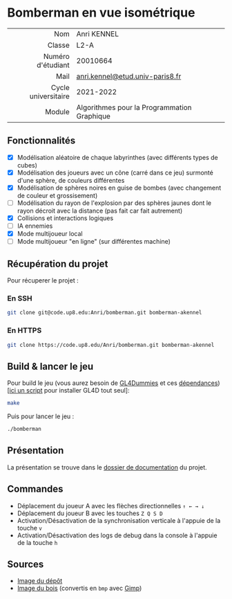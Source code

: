 # Bomberman en vue isométrique

|                     |                                             |
|--------------------:|---------------------------------------------|
|                 Nom | Anri KENNEL                                 |
|              Classe | L2-A                                        |
|   Numéro d'étudiant | 20010664                                    |
|                Mail | anri.kennel@etud.univ-paris8.fr             |
| Cycle universitaire | 2021-2022                                   |
|              Module | Algorithmes pour la Programmation Graphique |

## Fonctionnalités
- [x] Modélisation aléatoire de chaque labyrinthes (avec différents types de cubes)
- [x] Modélisation des joueurs avec un cône (carré dans ce jeu) surmonté d'une sphère, de couleurs différentes
- [x] Modélisation de sphères noires en guise de bombes (avec changement de couleur et grossisement)
- [ ] Modélisation du rayon de l'explosion par des sphères jaunes dont le rayon décroit avec la distance (pas fait car fait autrement)
- [x] Collisions et interactions logiques
- [ ] IA ennemies
- [x] Mode multijoueur local
- [ ] Mode multijoueur "en ligne" (sur différentes machine)

## Récupération du projet
Pour récuperer le projet :
### En SSH
```bash
git clone git@code.up8.edu:Anri/bomberman.git bomberman-akennel
```

### En HTTPS
```bash
git clone https://code.up8.edu/Anri/bomberman.git bomberman-akennel
```

## Build & lancer le jeu
Pour build le jeu (vous aurez besoin de [GL4Dummies](https://github.com/noalien/GL4Dummies) et ces [dépendances](https://github.com/noalien/GL4Dummies#dependencies)) [[ici un script](https://git.kennel.ml/Anri/myLinuxConfiguration/raw/branch/main/installgl4D.sh) pour installer GL4D tout seul]:
```bash
make
```

Puis pour lancer le jeu :
```bash
./bomberman
```

## Présentation
La présentation se trouve dans le [dossier de documentation](presentation/presentation.tex) du projet.

## Commandes
- Déplacement du joueur A avec les flèches directionnelles `↑ ← → ↓`
- Déplacement du joueur B avec les touches `Z Q S D`
- Activation/Désactivation de la synchronisation verticale à l'appuie de la touche `v`
- Activation/Désactivation des logs de debug dans la console à l'appuie de la touche `h`

## Sources
- [Image du dépôt](https://pixabay.com/vectors/bomb-cartoon-iconic-2025548/)
- [Image du bois](https://pixabay.com/vectors/crate-box-wood-pattern-wooden-147618/) (convertis en `bmp` avec [Gimp](https://www.gimp.org/))
